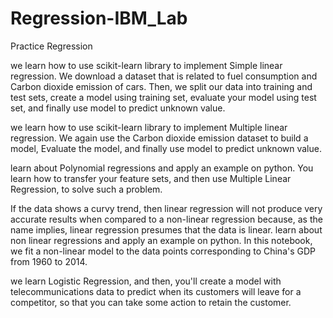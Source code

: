 # Regression-IBM_Lab
Practice Regression

we learn how to use scikit-learn library to implement Simple linear regression. We download a dataset that is related to fuel consumption and Carbon dioxide emission of cars. Then, we split our data into training and test sets, create a model using training set, evaluate your model using test set, and finally use model to predict unknown value. 

we learn how to use scikit-learn library to implement Multiple linear regression. We again use the Carbon dioxide emission dataset to build a model, Evaluate the model, and finally use model to predict unknown value. 

 learn about Polynomial regressions and apply an example on python. You learn how to transfer your feature sets, and then use Multiple Linear Regression, to solve such a problem.
 
 If the data shows a curvy trend, then linear regression will not produce very accurate results when compared to a non-linear regression because, as the name implies, linear regression presumes that the data is linear. 
learn about non linear regressions and apply an example on python. In this notebook, we fit a non-linear model to the data points corresponding to China's GDP from 1960 to 2014.

 we learn Logistic Regression, and then, you'll create a model with telecommunications data to predict when its customers will leave for a competitor, so that you can take some action to retain the customer.
